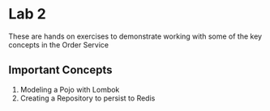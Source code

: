 # Lab 2

These are hands on exercises to demonstrate working with some of the key concepts in the Order Service

## Important Concepts

1. Modeling a Pojo with Lombok
2. Creating a Repository to persist to Redis
